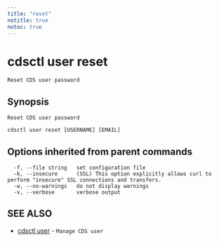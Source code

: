 ```yaml
---
title: "reset"
notitle: true
notoc: true
---
```

# cdsctl user reset

`Reset CDS user password`

## Synopsis

`Reset CDS user password`

```
cdsctl user reset [USERNAME] [EMAIL]
```

## Options inherited from parent commands

```
  -f, --file string   set configuration file
  -k, --insecure      (SSL) This option explicitly allows curl to perform "insecure" SSL connections and transfers.
  -w, --no-warnings   do not display warnings
  -v, --verbose       verbose output
```

## SEE ALSO

* [cdsctl user](/docs/components/cdsctl/user/)	 - `Manage CDS user`

